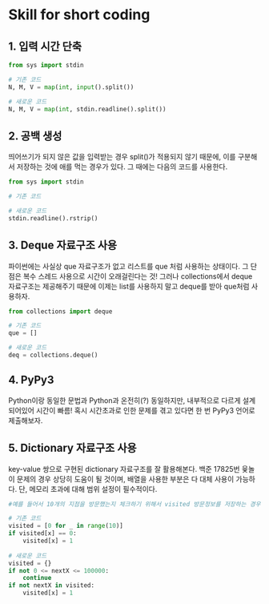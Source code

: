 # Skill for short coding

## 1. 입력 시간 단축 

```python
from sys import stdin

# 기존 코드
N, M, V = map(int, input().split())

# 새로운 코드
N, M, V = map(int, stdin.readline().split())
```



## 2. 공백 생성

띄어쓰기가 되지 않은 값을 입력받는 경우 split\(\)가 적용되지 않기 때문에, 이를 구분해서 저장하는 것에 애를 먹는 경우가 있다. 그 때에는 다음의 코드를 사용한다. 

```python
from sys import stdin

# 기존 코드

# 새로운 코드 
stdin.readline().rstrip()
```



## 3. Deque 자료구조 사용

파이썬에는 사실상 que 자료구조가 없고 리스트를 que 처럼 사용하는 상태이다. 그 단점은 복수 스레드 사용으로 시간이 오래걸린다는 것! 그러나 collections에서 deque 자료구조는 제공해주기 때문에 이제는 list를 사용하지 말고 deque를 받아 que처럼 사용하자.

```python
from collections import deque

# 기존 코드
que = []

# 새로운 코드
deq = collections.deque()    
```



## 4. PyPy3

Python이랑 동일한 문법과 Python과 온전히\(?\) 동일하지만, 내부적으로 다르게 설계되어있어 시간이 빠름! 혹시 시간초과로 인한 문제를 겪고 있다면 한 번  PyPy3 언어로 제출해보자.



## 5. Dictionary 자료구조 사용 

key-value 쌍으로 구현된 dictionary 자료구조를 잘 활용해본다. 백준 17825번 윷놀이 문제의 경우 상당히 도움이 될 것이며, 배열을 사용한 부분은 다 대체 사용이 가능하다. 단, 메모리 초과에 대해 범위 설정이 필수적이다. 

```python
#예를 들어서 10개의 지점을 방문했는지 체크하기 위해서 visited 방문정보를 저장하는 경우

# 기존 코드
visited = [0 for _ in range(10)]
if visited[x] == 0:
    visited[x] = 1
    
# 새로운 코드
visited = {}
if not 0 <= nextX <= 100000:
    continue
if not nextX in visited:
    visited[x] = 1
```

